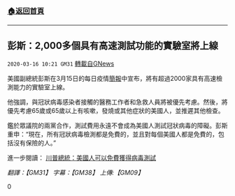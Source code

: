 ###  [:house:返回首頁](https://github.com/ourhimalayas/txt)
---

## 彭斯：2,000多個具有高速測試功能的實驗室將上線
`2020-03-16 10:21 GM31` [轉載自GNews](https://gnews.org/zh-hant/142395/)

美國副總統彭斯在3月15日的每日疫情[簡報](https://youtu.be/8-2wqD1LtF8)中宣布，將有超過2000家具有高速檢測能力的實驗室上線。

他強調，與冠狀病毒感染者接觸的醫務工作者和急救人員將被優先考慮。然後，將優先考慮65歲或65歲以上有咳嗽，發燒或其他症狀的美國人，並推遲其他檢查。

鑑於眾議院的兩黨合作，測試費用永遠不會成為美國人測試冠狀病毒的障礙。彭斯重申：“現在，所有冠狀病毒檢測都是免費的，並且對每個美國人都是免費的，包括沒有保險的人。”

進一步閱讀： [川普總統：美國人可以免費獲得病毒測試](https://gnews.org/zh-hans/141646/)

*翻譯：【GM31】 字幕：【GM38】 上傳:【GM09】*

0
